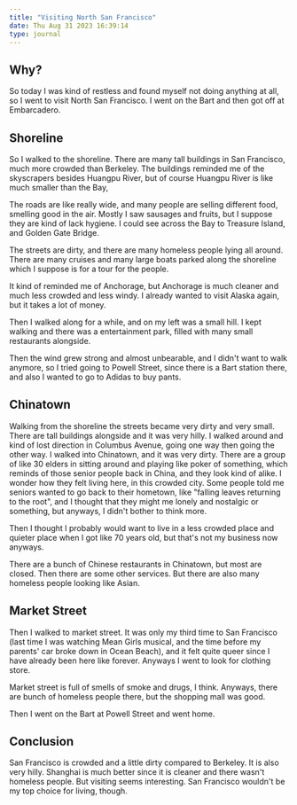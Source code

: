 ```yaml
---
title: "Visiting North San Francisco"
date: Thu Aug 31 2023 16:39:14
type: journal
---
```

## Why?

So today I was kind of restless and found myself not doing anything at
all, so I went to visit North San Francisco. I went on the Bart and then
got off at Embarcadero.

## Shoreline

So I walked to the shoreline. There are many tall buildings in San
Francisco, much more crowded than Berkeley. The buildings reminded me of
the skyscrapers besides Huangpu River, but of course Huangpu River is
like much smaller than the Bay,

The roads are like really wide, and many people are selling different
food, smelling good in the air. Mostly I saw sausages and fruits, but I
suppose they are kind of lack hygiene. I could see across the Bay to
Treasure Island, and Golden Gate Bridge.

The streets are dirty, and there are many homeless people lying all
around. There are many cruises and many large boats parked along the
shoreline which I suppose is for a tour for the people.

It kind of reminded me of Anchorage, but Anchorage is much cleaner and
much less crowded and less windy. I already wanted to visit Alaska
again, but it takes a lot of money.

Then I walked along for a while, and on my left was a small hill. I kept
walking and there was a entertainment park, filled with many small
restaurants alongside.

Then the wind grew strong and almost unbearable, and I didn\'t want to
walk anymore, so I tried going to Powell Street, since there is a Bart
station there, and also I wanted to go to Adidas to buy pants.

## Chinatown

Walking from the shoreline the streets became very dirty and very small.
There are tall buildings alongside and it was very hilly. I walked
around and kind of lost direction in Columbus Avenue, going one way then
going the other way. I walked into Chinatown, and it was very dirty.
There are a group of like 30 elders in sitting around and playing like
poker of something, which reminds of those senior people back in China,
and they look kind of alike. I wonder how they felt living here, in this
crowded city. Some people told me seniors wanted to go back to their
hometown, like \"falling leaves returning to the root\", and I thought
that they might me lonely and nostalgic or something, but anyways, I
didn\'t bother to think more.

Then I thought I probably would want to live in a less crowded place and
quieter place when I got like 70 years old, but that\'s not my business
now anyways.

There are a bunch of Chinese restaurants in Chinatown, but most are
closed. Then there are some other services. But there are also many
homeless people looking like Asian.

## Market Street

Then I walked to market street. It was only my third time to San
Francisco (last time I was watching Mean Girls musical, and the time
before my parents\' car broke down in Ocean Beach), and it felt quite
queer since I have already been here like forever. Anyways I went to
look for clothing store.

Market street is full of smells of smoke and drugs, I think. Anyways,
there are bunch of homeless people there, but the shopping mall was
good.

Then I went on the Bart at Powell Street and went home.

## Conclusion

San Francisco is crowded and a little dirty compared to Berkeley. It is
also very hilly. Shanghai is much better since it is cleaner and there
wasn\'t homeless people. But visiting seems interesting. San Francisco
wouldn\'t be my top choice for living, though.
